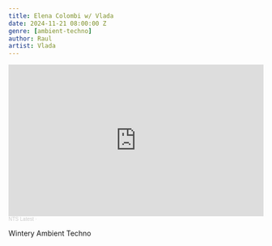 ```yaml
---
title: Elena Colombi w/ Vlada 
date: 2024-11-21 08:00:00 Z
genre: [ambient-techno]
author: Raul
artist: Vlada  
---
```


 <iframe width="100%" height="300" scrolling="no" frameborder="no" allow="autoplay" src="https://w.soundcloud.com/player/?url=https%3A//api.soundcloud.com/tracks/1926894386&color=%23969c86&auto_play=false&hide_related=false&show_comments=true&show_user=true&show_reposts=false&show_teaser=true&visual=true"></iframe><div style="font-size: 10px; color: #cccccc;line-break: anywhere;word-break: normal;overflow: hidden;white-space: nowrap;text-overflow: ellipsis; font-family: Interstate,Lucida Grande,Lucida Sans Unicode,Lucida Sans,Garuda,Verdana,Tahoma,sans-serif;font-weight: 100;"><a href="https://soundcloud.com/user-643553014" title="NTS Latest" target="_blank" style="color: #cccccc; text-decoration: none;">NTS Latest</a> · <a href="https://soundcloud.com/user-643553014/elena-colombi-w-vlada-300924" title="Elena Colombi w/ Vlada 300924" target="_blank" style="color: #cccccc; text-decoration: none;"></a></div>


 Wintery Ambient Techno 
